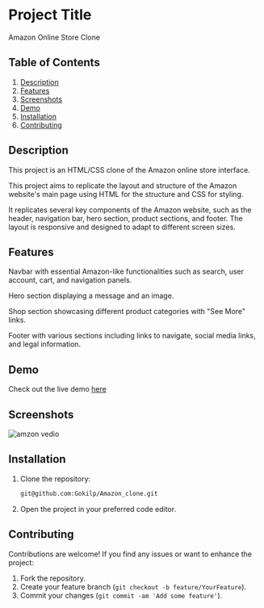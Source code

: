 # Project Title

Amazon Online Store Clone

## Table of Contents
1. [Description](#description)
2. [Features](#features)
3. [Screenshots](#screenshots)
4. [Demo](#Demo)
5. [Installation](#installation)
6. [Contributing](#contributing)

## Description
This project is an HTML/CSS clone of the Amazon online store interface. 

This project aims to replicate the layout and structure of the Amazon website's main page using HTML for the structure and CSS for styling.

It replicates several key components of the Amazon website, such as the header, navigation bar, hero section, product sections, and footer. The layout is responsive and designed to adapt to different screen sizes.

## Features
Navbar with essential Amazon-like functionalities such as search, user account, cart, and navigation panels.

Hero section displaying a message and an image.

Shop section showcasing different product categories with "See More" links.

Footer with various sections including links to navigate, social media links, and legal information.

## Demo
Check out the live demo [here](https://amazon-theta-gray.vercel.app/)

## Screenshots
 ![amzon vedio](https://github.com/Gokilp/Amazon_clone/assets/76507378/686b3554-4eb3-4611-9615-d76760f7a5d2)


## Installation
1. Clone the repository:
    ```bash
    git@github.com:Gokilp/Amazon_clone.git
    ```
2. Open the project in your preferred code editor.

## Contributing

Contributions are welcome! If you find any issues or want to enhance the project:
1. Fork the repository.
2. Create your feature branch (`git checkout -b feature/YourFeature`).
3. Commit your changes (`git commit -am 'Add some feature'`).
